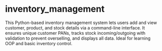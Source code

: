 # inventory_management
This Python-based inventory management system lets users add and view customer, product, and stock details via a command-line interface. It ensures unique customer PANs, tracks stock incoming/outgoing with validation to prevent overselling, and displays all data. Ideal for learning OOP and basic inventory control.
